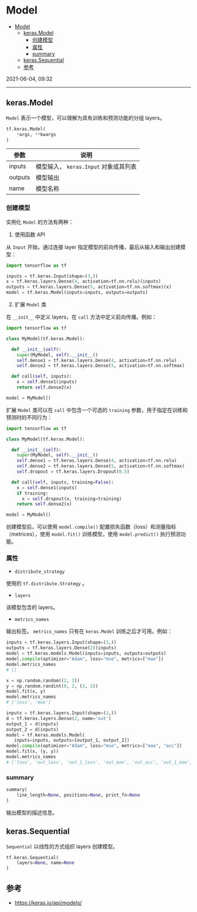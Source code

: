 # Model

- [Model](#model)
  - [keras.Model](#kerasmodel)
    - [创建模型](#创建模型)
    - [属性](#属性)
    - [summary](#summary)
  - [keras.Sequential](#kerassequential)
  - [参考](#参考)

2021-06-04, 09:32
***

## keras.Model

`Model` 表示一个模型，可以理解为具有训练和预测功能的分组 layers。

```python
tf.keras.Model(
    *args, **kwargs
)
```

| **参数** | **说明** |
| --- | --- |
| inputs | 模型输入， `keras.Input` 对象或其列表 |
| outputs | 模型输出 |
| name | 模型名称 |

### 创建模型

实例化 `Model` 的方法有两种：

1. 使用函数 API

从 `Input` 开始，通过连接 layer 指定模型的前向传播，最后从输入和输出创建模型：

```python
import tensorflow as tf

inputs = tf.keras.Input(shape=(3,))
x = tf.keras.layers.Dense(4, activation=tf.nn.relu)(inputs)
outputs = tf.keras.layers.Dense(5, activation=tf.nn.softmax)(x)
model = tf.keras.Model(inputs=inputs, outputs=outputs)
```

2. 扩展 `Model` 类

在 `__init__` 中定义 layers，在 `call` 方法中定义前向传播。例如：

```python
import tensorflow as tf

class MyModel(tf.keras.Model):

  def __init__(self):
    super(MyModel, self).__init__()
    self.dense1 = tf.keras.layers.Dense(4, activation=tf.nn.relu)
    self.dense2 = tf.keras.layers.Dense(5, activation=tf.nn.softmax)

  def call(self, inputs):
    x = self.dense1(inputs)
    return self.dense2(x)

model = MyModel()
```

扩展 `Model` 类可以在 `call` 中包含一个可选的 `training` 参数，用于指定在训练和预测时的不同行为：

```python
import tensorflow as tf

class MyModel(tf.keras.Model):

  def __init__(self):
    super(MyModel, self).__init__()
    self.dense1 = tf.keras.layers.Dense(4, activation=tf.nn.relu)
    self.dense2 = tf.keras.layers.Dense(5, activation=tf.nn.softmax)
    self.dropout = tf.keras.layers.Dropout(0.5)

  def call(self, inputs, training=False):
    x = self.dense1(inputs)
    if training:
      x = self.dropout(x, training=training)
    return self.dense2(x)

model = MyModel()
```

创建模型后，可以使用 `model.compile()` 配置损失函数（loss）和测量指标（metrices），使用 `model.fit()` 训练模型，使用 `model.predict()` 执行预测功能。

### 属性

- `distribute_strategy`

使用的 `tf.distribute.Strategy` 。

- `layers`

该模型包含的 layers。

- `metrics_names`

输出标签。
`metrics_names` 只有在 `keras.Model` 训练之后才可用。例如：

```python
inputs = tf.keras.layers.Input(shape=(3,))
outputs = tf.keras.layers.Dense(2)(inputs)
model = tf.keras.models.Model(inputs=inputs, outputs=outputs)
model.compile(optimizer="Adam", loss="mse", metrics=["mae"])
model.metrics_names
# []
```

```python
x = np.random.random((2, 3))
y = np.random.randint(0, 2, (2, 2))
model.fit(x, y)
model.metrics_names
# ['loss', 'mae']
```

```python
inputs = tf.keras.layers.Input(shape=(3,))
d = tf.keras.layers.Dense(2, name='out')
output_1 = d(inputs)
output_2 = d(inputs)
model = tf.keras.models.Model(
   inputs=inputs, outputs=[output_1, output_2])
model.compile(optimizer="Adam", loss="mse", metrics=["mae", "acc"])
model.fit(x, (y, y))
model.metrics_names
# ['loss', 'out_loss', 'out_1_loss', 'out_mae', 'out_acc', 'out_1_mae', 'out_1_acc']
```

### summary

```python
summary(
    line_length=None, positions=None, print_fn=None
)
```

输出模型的描述信息。

## keras.Sequential

`Sequential` 以线性的方式组织 layers 创建模型。

```python
tf.keras.Sequential(
    layers=None, name=None
)
```

## 参考

- https://keras.io/api/models/
